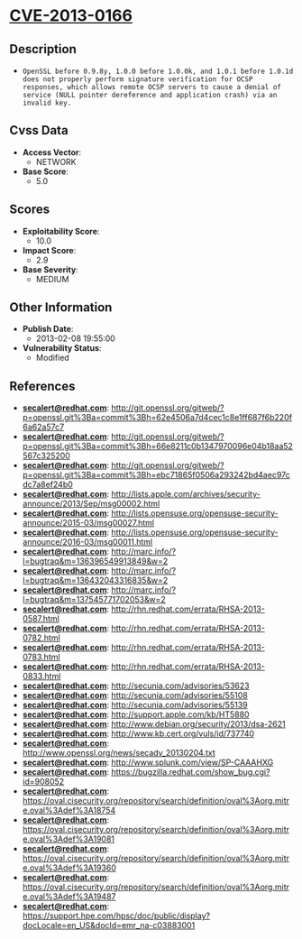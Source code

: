 
# [CVE-2013-0166](https://cve.mitre.org/cgi-bin/cvename.cgi?name=CVE-2013-0166)

## Description

- `OpenSSL before 0.9.8y, 1.0.0 before 1.0.0k, and 1.0.1 before 1.0.1d does not properly perform signature verification for OCSP responses, which allows remote OCSP servers to cause a denial of service (NULL pointer dereference and application crash) via an invalid key.`

## Cvss Data

- **Access Vector**:
  - NETWORK
- **Base Score**:
  - 5.0

## Scores

- **Exploitability Score**:
  - 10.0
- **Impact Score**:
  - 2.9
- **Base Severity**:
  - MEDIUM

## Other Information

- **Publish Date**:
  - 2013-02-08 19:55:00
- **Vulnerability Status**:
  - Modified

## References

- **secalert@redhat.com**: http://git.openssl.org/gitweb/?p=openssl.git%3Ba=commit%3Bh=62e4506a7d4cec1c8e1ff687f6b220f6a62a57c7
- **secalert@redhat.com**: http://git.openssl.org/gitweb/?p=openssl.git%3Ba=commit%3Bh=66e8211c0b1347970096e04b18aa52567c325200
- **secalert@redhat.com**: http://git.openssl.org/gitweb/?p=openssl.git%3Ba=commit%3Bh=ebc71865f0506a293242bd4aec97cdc7a8ef24b0
- **secalert@redhat.com**: http://lists.apple.com/archives/security-announce/2013/Sep/msg00002.html
- **secalert@redhat.com**: http://lists.opensuse.org/opensuse-security-announce/2015-03/msg00027.html
- **secalert@redhat.com**: http://lists.opensuse.org/opensuse-security-announce/2016-03/msg00011.html
- **secalert@redhat.com**: http://marc.info/?l=bugtraq&m=136396549913849&w=2
- **secalert@redhat.com**: http://marc.info/?l=bugtraq&m=136432043316835&w=2
- **secalert@redhat.com**: http://marc.info/?l=bugtraq&m=137545771702053&w=2
- **secalert@redhat.com**: http://rhn.redhat.com/errata/RHSA-2013-0587.html
- **secalert@redhat.com**: http://rhn.redhat.com/errata/RHSA-2013-0782.html
- **secalert@redhat.com**: http://rhn.redhat.com/errata/RHSA-2013-0783.html
- **secalert@redhat.com**: http://rhn.redhat.com/errata/RHSA-2013-0833.html
- **secalert@redhat.com**: http://secunia.com/advisories/53623
- **secalert@redhat.com**: http://secunia.com/advisories/55108
- **secalert@redhat.com**: http://secunia.com/advisories/55139
- **secalert@redhat.com**: http://support.apple.com/kb/HT5880
- **secalert@redhat.com**: http://www.debian.org/security/2013/dsa-2621
- **secalert@redhat.com**: http://www.kb.cert.org/vuls/id/737740
- **secalert@redhat.com**: http://www.openssl.org/news/secadv_20130204.txt
- **secalert@redhat.com**: http://www.splunk.com/view/SP-CAAAHXG
- **secalert@redhat.com**: https://bugzilla.redhat.com/show_bug.cgi?id=908052
- **secalert@redhat.com**: https://oval.cisecurity.org/repository/search/definition/oval%3Aorg.mitre.oval%3Adef%3A18754
- **secalert@redhat.com**: https://oval.cisecurity.org/repository/search/definition/oval%3Aorg.mitre.oval%3Adef%3A19081
- **secalert@redhat.com**: https://oval.cisecurity.org/repository/search/definition/oval%3Aorg.mitre.oval%3Adef%3A19360
- **secalert@redhat.com**: https://oval.cisecurity.org/repository/search/definition/oval%3Aorg.mitre.oval%3Adef%3A19487
- **secalert@redhat.com**: https://support.hpe.com/hpsc/doc/public/display?docLocale=en_US&docId=emr_na-c03883001
